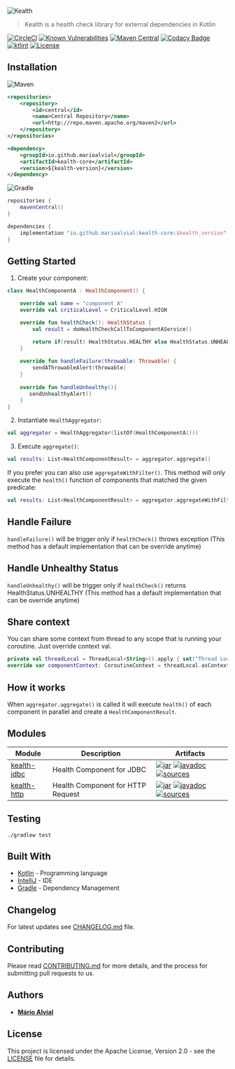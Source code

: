 ![Kealth](docs/logo.png)

> Kealth is a health check library for external dependencies in Kotlin

[![CircleCI](https://circleci.com/gh/marioalvial/kealth.svg?style=svg)](https://circleci.com/gh/marioalvial/kealth)
[![Known Vulnerabilities](https://snyk.io/test/github/marioalvial/kealth/badge.svg?targetFile=build.gradle)](https://snyk.io/test/github/marioalvial/kealth?targetFile=build.gradle)
[![Maven Central](https://img.shields.io/maven-central/v/io.github.marioalvial/kealth-jdbc.svg?label=Maven%20Central)](https://search.maven.org/search?q=g:"io.github.marioalvial")
[![Codacy Badge](https://api.codacy.com/project/badge/Grade/f51e7103bcc34855b506e947990b2395)](https://www.codacy.com/app/marioalvial/kealth?utm_source=github.com&amp;utm_medium=referral&amp;utm_content=marioalvial/kealth&amp;utm_campaign=Badge_Grade)
[![ktlint](https://img.shields.io/badge/code%20style-%E2%9D%A4-FF4081.svg)](https://ktlint.github.io/)
[![License](https://img.shields.io/badge/License-Apache%202.0-blue.svg)](https://opensource.org/licenses/Apache-2.0)

## Installation

![Maven](docs/maven.png) 

```xml
<repositories>
    <repository>
        <id>central</id>
        <name>Central Repository</name>
        <url>http://repo.maven.apache.org/maven2</url>
    </repository>
</repositories>

<dependency>
    <groupId>io.github.marioalvial</groupId>
    <artifactId>kealth-core</artifactId>
    <version>${kealth-version}</version>
</dependency>
```

![Gradle](docs/gradle.png)

```groovy
repositories {
    mavenCentral()
}

dependencies {
    implementation "io.github.marioalvial:kealth-core:$kealth_version"
}    
```

## Getting Started

1. Create your component:

```kotlin
class HealthComponentA : HealthComponent() {

    override val name = "component A"
    override val criticalLevel = CriticalLevel.HIGH

    override fun healthCheck(): HealthStatus {
        val result = doHealthCheckCallToComponentAService()

        return if(result) HealthStatus.HEALTHY else HealthStatus.UNHEALTHY
    }
    
    override fun handleFailure(throwable: Throwable) {
        sendAThrowableAlert(throwable)
    }
    
    override fun handleUnhealthy(){
       sendUnhealthyAlert()
    }        
}
```

2. Instantiate `HealthAggregator`:

```kotlin
val aggregator = HealthAggregator(listOf(HealthComponentA()))
```

3. Execute `aggregate()`:

```kotlin
val results: List<HealthComponentResult> = aggregator.aggregate() 
```

If you prefer you can also use `aggregateWithFilter()`. This method will only execute the `health()` function of components that matched the given predicate:

```kotlin
val results: List<HealthComponentResult> = aggregator.aggregateWithFilter{ name, criticalLevel -> name == "Component A" && criticalLevel == "HIGH" } 
```

## Handle Failure

`handleFailure()` will be trigger only if `healthCheck()` throws exception (This method has a default implementation that can be override anytime)

## Handle Unhealthy Status

`handleUnhealthy()` will be trigger only if `healthCheck()` returns HealthStatus.UNHEALTHY (This method has a default implementation that can be override anytime)

## Share context

You can share some context from thread to any scope that is running your coroutine. Just override context val.

```kotlin
private val threadLocal = ThreadLocal<String>().apply { set("Thread Local $name") }
override var componentContext: CoroutineContext = threadLocal.asContextElement()
```

## How it works

When `aggregator.aggregate()` is called it will execute `health()` of each component in parallel and create a `HealthComponentResult`.

## Modules

| Module                                                                                   | Description                              | Artifacts                                                                                                                                                                                                                                                                                                                                                                                                                                                                                          |
| ---------------------------------------------------------------------------------------- | ---------------------------------------- | -------------------------------------------------------------------------------------------------------------------------------------------------------------------------------------------------------------------------------------------------------------------------------------------------------------------------------------------------------------------------------------------------------------------------------------------------------------------------------------------------- |
| [kealth-jdbc](kealth-jdbc)                                                               | Health Component for JDBC                | [![jar](https://img.shields.io/badge/jar-v3.0.0-green.svg)](https://search.maven.org/artifact/io.github.marioalvial/kealth-jdbc/3.0.0/jar) [![javadoc](https://img.shields.io/badge/javadoc-v3.0.0-blue.svg)](https://search.maven.org/artifact/io.github.marioalvial/kealth-jdbc/3.0.0/javadoc) [![sources](https://img.shields.io/badge/sources-v3.0.0-yellow.svg)](https://search.maven.org/artifact/io.github.marioalvial/kealth-jdbc/3.0.0/sources)                                 |
| [kealth-http](kealth-http)                                                               | Health Component for HTTP Request        | [![jar](https://img.shields.io/badge/jar-v3.0.0-green.svg)](https://search.maven.org/artifact/io.github.marioalvial/kealth-http/3.0.0/jar) [![javadoc](https://img.shields.io/badge/javadoc-v3.0.0-blue.svg)](https://search.maven.org/artifact/io.github.marioalvial/kealth-http/3.0.0/javadoc) [![sources](https://img.shields.io/badge/sources-v3.0.0-yellow.svg)](https://search.maven.org/artifact/io.github.marioalvial/kealth-http/3.0.0/sources)                                 |

## Testing

```shell
./gradlew test
```

## Built With

- [Kotlin](https://kotlinlang.org/) - Programming language
- [IntelliJ](https://www.jetbrains.com/idea/) - IDE
- [Gradle](https://gradle.org/) - Dependency Management

## Changelog

For latest updates see [CHANGELOG.md](CHANGELOG.md) file.

## Contributing 

Please read [CONTRIBUTING.md](CONTRIBUTING.md) for more details, and the process for submitting pull requests to us.

## Authors

* **[Mário Alvial](https://github.com/marioalvial)**

## License

This project is licensed under the Apache License, Version 2.0 - see the [LICENSE](LICENSE) file for details.
